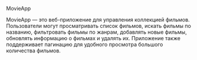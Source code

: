 MovieApp

MovieApp — это веб-приложение для управления коллекцией фильмов. Пользователи могут просматривать список фильмов, искать фильмы по названию, фильтровать фильмы по жанрам, добавлять новые фильмы, обновлять информацию о фильмах и удалять их. Приложение также поддерживает пагинацию для удобного просмотра большого количества фильмов.

